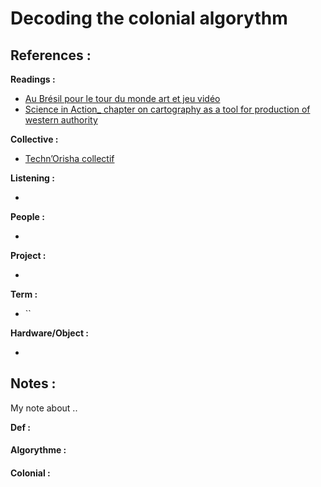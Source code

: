 # Decoding the colonial algorythm


## References :

**Readings :**

- [Au Brésil pour le tour du monde art et jeu vidéo](https://poptronics.fr/Au-Bresil-pour-le-tour-du-monde)
- [Science in Action_ chapter on cartography as a tool for production of western authority](./writing/reading/Bruno_Latour_Science-in-Action_chapter-on-cartography-as-a-tool-for-production-of-western-authority.pdf)


**Collective :**

- [Techn’Orisha collectif](http://www.isabellearvers.com/2023/11/efa-du-collectif-technorisha-by-benjamin-abras-isabelle-arvers-bruno-creuzet-livia-diniz-mvwama-diop-annabel-gueredrat-michel-petris-henri-tauliaut/)

**Listening :**

- 

**People :**

- 

**Project :**

- []()

**Term :**

- ``

**Hardware/Object :**

- 

## Notes :

My note about .. 

**Def :**

#### Algorythme :


#### Colonial : 

